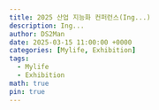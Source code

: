 ```yaml
---
title: 2025 산업 지능화 컨퍼런스(Ing...)
description: Ing...
author: DS2Man
date: 2025-03-15 11:00:00 +0000
categories: [Mylife, Exhibition]
tags:
  - Mylife
  - Exhibition
math: true
pin: true
---
```

